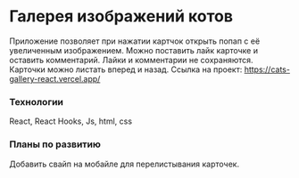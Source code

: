 # Галерея изображений котов

Приложение позволяет при нажатии картчок открыть попап с её увеличенным изображением. Можно поставить лайк карточке и оставить комментарий. Лайки и комментарии не сохраняются. Карточки можно листать вперед и назад. 
Ссылка на проект: https://cats-gallery-react.vercel.app/

### Технологии

React, React Hooks, Js, html, css

### Планы по развитию

Добавить свайп на мобайле для перелистывания карточек.


